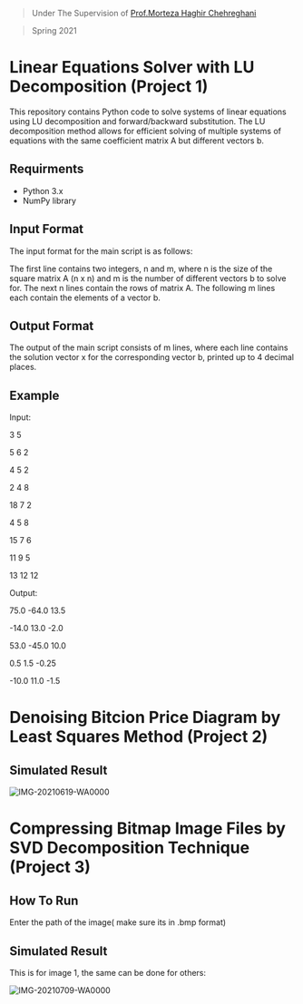 
> Under The Supervision of [Prof.Morteza Haghir Chehreghani](https://scholar.google.com/citations?user=8YBZPcAAAAAJ&hl=en)

> Spring 2021

# Linear Equations Solver with LU Decomposition (Project 1)

This repository contains Python code to solve systems of linear equations using LU decomposition and forward/backward substitution. The LU decomposition method allows for efficient solving of multiple systems of equations with the same coefficient matrix A but different vectors b.


## Requirments

* Python 3.x
* NumPy library

## Input Format

The input format for the main script is as follows:

The first line contains two integers, n and m, where n is the size of the square matrix A (n x n) and m is the number of different vectors b to solve for.
The next n lines contain the rows of matrix A.
The following m lines each contain the elements of a vector b.


## Output Format

The output of the main script consists of m lines, where each line contains the solution vector x for the corresponding vector b, printed up to 4 decimal places.

## Example

Input:

3 5

5 6 2

4 5 2

2 4 8

18 7 2

4 5 8

15 7 6

11 9 5

13 12 12


Output:

75.0 -64.0 13.5

-14.0 13.0 -2.0

53.0 -45.0 10.0

0.5 1.5 -0.25

-10.0 11.0 -1.5




# Denoising Bitcion Price Diagram by Least Squares Method (Project 2)

## Simulated Result

![IMG-20210619-WA0000](https://github.com/Amirbehnam1009/Linear-Algebra-Projects/assets/117163007/61f69b7d-0735-4916-a998-4cf7e10c3613)

# Compressing Bitmap Image Files by SVD Decomposition Technique (Project 3)


## How To Run

Enter the path of the image( make sure its in .bmp format)

## Simulated Result

This is for image 1, the same can be done for others:

![IMG-20210709-WA0000](https://github.com/Amirbehnam1009/Linear-Algebra-Projects/assets/117163007/45eb6e7d-43bd-4e32-87fd-9e8e634f0899)


